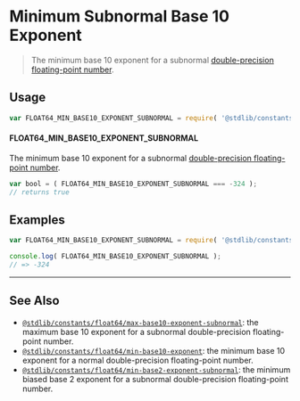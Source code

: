 <!--

@license Apache-2.0

Copyright (c) 2018 The Stdlib Authors.

Licensed under the Apache License, Version 2.0 (the "License");
you may not use this file except in compliance with the License.
You may obtain a copy of the License at

   http://www.apache.org/licenses/LICENSE-2.0

Unless required by applicable law or agreed to in writing, software
distributed under the License is distributed on an "AS IS" BASIS,
WITHOUT WARRANTIES OR CONDITIONS OF ANY KIND, either express or implied.
See the License for the specific language governing permissions and
limitations under the License.

-->

# Minimum Subnormal Base 10 Exponent

> The minimum base 10 exponent for a subnormal [double-precision floating-point number][ieee754].

<section class="usage">

## Usage

<!-- eslint-disable id-length -->

```javascript
var FLOAT64_MIN_BASE10_EXPONENT_SUBNORMAL = require( '@stdlib/constants/float64/min-base10-exponent-subnormal' );
```

#### FLOAT64_MIN_BASE10_EXPONENT_SUBNORMAL

The minimum base 10 exponent for a subnormal [double-precision floating-point number][ieee754].

<!-- eslint-disable id-length -->

```javascript
var bool = ( FLOAT64_MIN_BASE10_EXPONENT_SUBNORMAL === -324 );
// returns true
```

</section>

<!-- /.usage -->

<section class="examples">

## Examples

<!-- TODO: better example -->

<!-- eslint no-undef: "error" -->

<!-- eslint-disable id-length -->

```javascript
var FLOAT64_MIN_BASE10_EXPONENT_SUBNORMAL = require( '@stdlib/constants/float64/min-base10-exponent-subnormal' );

console.log( FLOAT64_MIN_BASE10_EXPONENT_SUBNORMAL );
// => -324
```

</section>

<!-- /.examples -->

<!-- Section for related `stdlib` packages. Do not manually edit this section, as it is automatically populated. -->

<section class="related">

* * *

## See Also

-   [`@stdlib/constants/float64/max-base10-exponent-subnormal`][@stdlib/constants/float64/max-base10-exponent-subnormal]: the maximum base 10 exponent for a subnormal double-precision floating-point number.
-   [`@stdlib/constants/float64/min-base10-exponent`][@stdlib/constants/float64/min-base10-exponent]: the minimum base 10 exponent for a normal double-precision floating-point number.
-   [`@stdlib/constants/float64/min-base2-exponent-subnormal`][@stdlib/constants/float64/min-base2-exponent-subnormal]: the minimum biased base 2 exponent for a subnormal double-precision floating-point number.

</section>

<!-- /.related -->

<!-- Section for all links. Make sure to keep an empty line after the `section` element and another before the `/section` close. -->

<section class="links">

[ieee754]: https://en.wikipedia.org/wiki/IEEE_754-1985

<!-- <related-links> -->

[@stdlib/constants/float64/max-base10-exponent-subnormal]: https://github.com/stdlib-js/stdlib/tree/develop/lib/node_modules/%40stdlib/constants/float64/max-base10-exponent-subnormal

[@stdlib/constants/float64/min-base10-exponent]: https://github.com/stdlib-js/stdlib/tree/develop/lib/node_modules/%40stdlib/constants/float64/min-base10-exponent

[@stdlib/constants/float64/min-base2-exponent-subnormal]: https://github.com/stdlib-js/stdlib/tree/develop/lib/node_modules/%40stdlib/constants/float64/min-base2-exponent-subnormal

<!-- </related-links> -->

</section>

<!-- /.links -->
